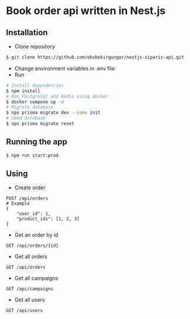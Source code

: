 # Book order api written in Nest.js

## Installation

- Clone repository

```bash
$ git clone https://github.com/ebubekirgungor/nestjs-siparis-api.git
```

- Change environment variables in .env file
- Run

```bash
# Install dependencies
$ npm install
# Run PostgreSql and Redis using docker
$ docker compose up -d
# Migrate database
$ npx prisma migrate dev --name init
# Seed database
$ npx prisma migrate reset
```

## Running the app

```bash
$ npm run start:prod
```

## Using

- Create order

```
POST /api/orders
# Example
{
    "user_id": 1,
    "product_ids": [1, 2, 3]
}
```

- Get an order by id

```
GET /api/orders/{id}
```

- Get all orders

```
GET /api/orders
```

- Get all campaigns

```
GET /api/campaigns
```

- Get all users

```
GET /api/users
```
